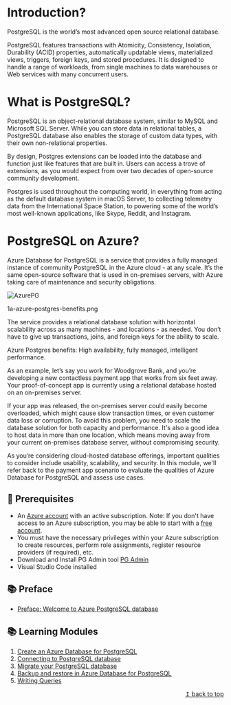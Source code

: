 
# Introduction?
PostgreSQL is the world’s most advanced open source relational database.

PostgreSQL features transactions with Atomicity, Consistency, Isolation, Durability (ACID) properties, automatically updatable views, materialized views, triggers, foreign keys, and stored procedures. It is designed to handle a range of workloads, from single machines to data warehouses or Web services with many concurrent users.

# What is PostgreSQL?
PostgreSQL is an object-relational database system, similar to MySQL and Microsoft SQL Server. While you can store data in relational tables, a PostgreSQL database also enables the storage of custom data types, with their own non-relational properties.

By design, Postgres extensions can be loaded into the database and function just like features that are built in. Users can access a trove of extensions, as you would expect from over two decades of open-source community development.

Postgres is used throughout the computing world, in everything from acting as the default database system in macOS Server, to collecting telemetry data from the International Space Station, to powering some of the world’s most well-known applications, like Skype, Reddit, and Instagram.

# PostgreSQL on Azure?

Azure Database for PostgreSQL is a service that provides a fully managed instance of community PostgreSQL in the Azure cloud - at any scale. It’s the same open-source software that is used in on-premises servers, with Azure taking care of maintenance and security obligations.

![AzurePG](1a-azure-postgres-benefits.png)

1a-azure-postgres-benefits.png

The service provides a relational database solution with horizontal scalability across as many machines - and locations - as needed. You don’t have to give up transactions, joins, and foreign keys for the ability to scale.

Azure Postgres benefits: High availability, fully managed, intelligent performance.

As an example, let’s say you work for Woodgrove Bank, and you’re developing a new contactless payment app that works from six feet away. Your proof-of-concept app is currently using a relational database hosted on an on-premises server.

If your app was released, the on-premises server could easily become overloaded, which might cause slow transaction times, or even customer data loss or corruption. To avoid this problem, you need to scale the database solution for both capacity and performance. It's also a good idea to host data in more than one location, which means moving away from your current on-premises database server, without compromising security.

As you’re considering cloud-hosted database offerings, important qualities to consider include usability, scalability, and security. In this module, we'll refer back to the payment app scenario to evaluate the qualities of Azure Database for PostgreSQL and assess use cases.

## :thinking: Prerequisites

* An [Azure account](https://azure.microsoft.com/free/) with an active subscription. Note: If you don't have access to an Azure subscription, you may be able to start with a [free account](https://www.azure.com/free).
* You must have the necessary privileges within your Azure subscription to create resources, perform role assignments, register resource providers (if required), etc.
* Download and Install PG Admin tool [ PG Admin](https://www.pgadmin.org/download/pgadmin-4-windows/)
* Visual Studio Code installed

## :books: Preface

* [Preface: Welcome to Azure PostgreSQL database](./modules/preface.md)

## :books: Learning Modules

1. [Create an Azure Database for PostgreSQL](./module01/CreateAzurePostGresql.md)
2. [Connecting to PostgreSQL database](./modules/module02/how-to-migrate-using-dump-and-restore.md)
3. [Migrate your PostgreSQL database](./modules/module02/how-to-migrate-using-dump-and-restore.md)
4. [Backup and restore in Azure Database for PostgreSQL](./modules/module03/concepts-backup-restore.md)
5. [Writing Queries](./modules/module04.md)


<div align="right"><a href="#microsoft-AzurePostGreSQL-workshop">↥ back to top</a></div>
